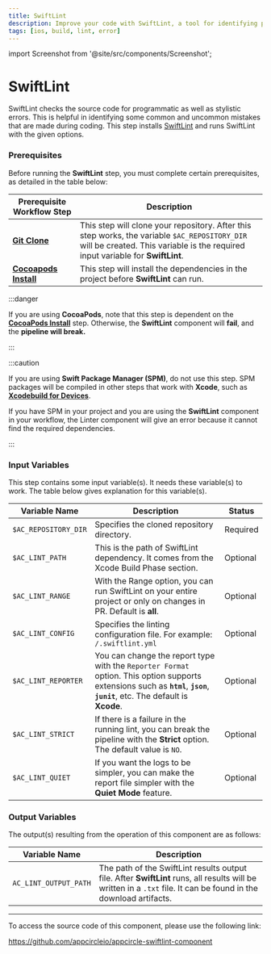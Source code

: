 ```yaml
---
title: SwiftLint
description: Improve your code with SwiftLint, a tool for identifying programmatic and stylistic errors.
tags: [ios, build, lint, error]
---
```


import Screenshot from '@site/src/components/Screenshot';

# SwiftLint
SwiftLint checks the source code for programmatic as well as stylistic errors. This is helpful in identifying some common and uncommon mistakes that are made during coding. This step installs [SwiftLint](https://github.com/realm/SwiftLint/) and runs SwiftLint with the given options. 

### Prerequisites

Before running the **SwiftLint** step, you must complete certain prerequisites, as detailed in the table below:

| Prerequisite Workflow Step                      | Description                                     |
|-------------------------------------------------|-------------------------------------------------|
| [**Git Clone**](/workflows/common-workflow-steps/git-clone) | This step will clone your repository. After this step works, the variable `$AC_REPOSITORY_DIR` will be created. This variable is the required input variable for **SwiftLint**. |
| [**Cocoapods Install**](/workflows/ios-specific-workflow-steps/cocoapods-install)| This step will install the dependencies in the project before **SwiftLint** can run. |

<Screenshot url='https://cdn.appcircle.io/docs/assets/BE2613-lint_order.png' />

:::danger

If you are using **CocoaPods**, note that this step is dependent on the [**CocoaPods Install**](/workflows/ios-specific-workflow-steps/cocoapods-install) step. Otherwise, the **SwiftLint** component will **fail**, and the **pipeline will break.**

:::

:::caution

If you are using **Swift Package Manager (SPM)**, do not use this step. SPM packages will be compiled in other steps that work with **Xcode**, such as [**Xcodebuild for Devices**](/workflows/ios-specific-workflow-steps/xcodebuild-for-devices).

If you have SPM in your project and you are using the **SwiftLint** component in your workflow, the Linter component will give an error because it cannot find the required dependencies.

:::

### Input Variables

This step contains some input variable(s). It needs these variable(s) to work. The table below gives explanation for this variable(s).

<Screenshot url='https://cdn.appcircle.io/docs/assets/BE2613-lintInput.png' />

| Variable Name                 | Description                                    | Status |
|-------------------------------|------------------------------------------------|--------|
| `$AC_REPOSITORY_DIR`         | Specifies the cloned repository directory. | Required |
| `$AC_LINT_PATH`               | This is the path of SwiftLint dependency. It comes from the Xcode Build Phase section. | Optional |
| `$AC_LINT_RANGE`              | With the Range option, you can run SwiftLint on your entire project or only on changes in PR. Default is **all**. | Optional |
| `$AC_LINT_CONFIG`             | Specifies the linting configuration file. For example: `/.swiftlint.yml` | Optional |
| `$AC_LINT_REPORTER`           | You can change the report type with the `Reporter Format` option. This option supports extensions such as **`html`**, **`json`**, **`junit`**, etc. The default is **Xcode**. | Optional |
| `$AC_LINT_STRICT`             | If there is a failure in the running lint, you can break the pipeline with the **Strict** option. The default value is `NO`. | Optional |
| `$AC_LINT_QUIET`               | If you want the logs to be simpler, you can make the report file simpler with the **Quiet Mode** feature. | Optional |

### Output Variables

The output(s) resulting from the operation of this component are as follows:

| Variable Name                 | Description                                    |
|-------------------------------|------------------------------------------------|
| `AC_LINT_OUTPUT_PATH`        | The path of the SwiftLint results output file. After **SwiftLint** runs, all results will be written in a `.txt` file. It can be found in the download artifacts. |

---

To access the source code of this component, please use the following link:

https://github.com/appcircleio/appcircle-swiftlint-component